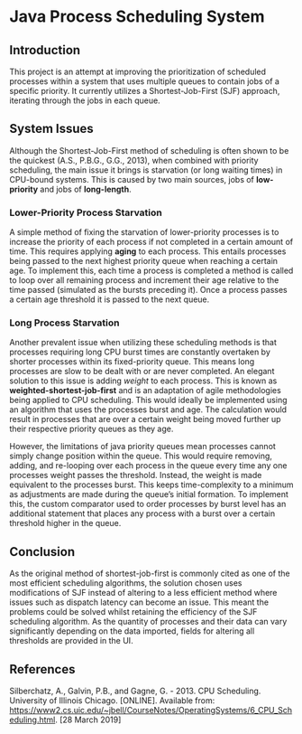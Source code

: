 # Java Process Scheduling System

## Introduction
This project is an attempt at improving the prioritization of scheduled processes within a system that uses multiple queues to contain jobs of a specific priority. It currently utilizes a Shortest-Job-First (SJF) approach, iterating through the jobs in each queue.

## System Issues
Although the Shortest-Job-First method of scheduling is often shown to be the quickest (A.S., P.B.G., G.G., 2013), when combined with priority scheduling, the main issue it brings is starvation (or long waiting times) in CPU-bound systems. This is caused by two main sources, jobs of __low-priority__ and jobs of __long-length__. 

### Lower-Priority Process Starvation
A simple method of fixing the starvation of lower-priority processes is to increase the priority of each process if not completed in a certain amount of time. This requires applying __aging__ to each process. This entails processes being passed to the next highest priority queue when reaching a certain age. To implement this, each time a process is completed a method is called to loop over all remaining process and increment their age relative to the time passed (simulated as the bursts preceding it). Once a process passes a certain age threshold it is passed to the next queue. 

### Long Process Starvation 
Another prevalent issue when utilizing these scheduling methods is that processes requiring long CPU burst times are constantly overtaken by shorter processes within its fixed-priority queue. This means long processes are slow to be dealt with or are never completed. 
An elegant solution to this issue is adding _weight_ to each process. This is known as **weighted-shortest-job-first** and is an adaptation of agile methodologies being applied to CPU scheduling. This would ideally be implemented using an algorithm that uses the processes burst and age. The calculation would result in processes that are over a certain weight being moved further up their respective priority queues as they age. 

However, the limitations of java priority queues mean processes cannot simply change position within the queue. This would require removing, adding, and re-looping over each process in the queue every time any one processes weight passes the threshold. Instead, the weight is made equivalent to the processes burst. This keeps time-complexity to a minimum as adjustments are made during the queue’s initial formation. To implement this, the custom comparator used to order processes by burst level has an additional statement that places any process with a burst over a certain threshold higher in the queue. 

## Conclusion
As the original method of shortest-job-first is commonly cited as one of the most efficient scheduling algorithms, the solution chosen uses modifications of SJF instead of altering to a less efficient method where issues such as dispatch latency can become an issue. This meant the problems could be solved whilst retaining the efficiency of the SJF scheduling algorithm. As the quantity of processes and their data can vary significantly depending on the data imported, fields for altering all thresholds are provided in the UI.


## References
Silberchatz, A., Galvin, P.B., and Gagne, G. - 2013. CPU Scheduling. University of Illinois Chicago. [ONLINE]. Available from: https://www2.cs.uic.edu/~jbell/CourseNotes/OperatingSystems/6_CPU_Scheduling.html. [28 March 2019]
